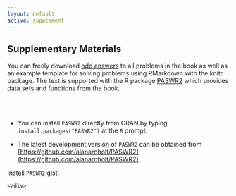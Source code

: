 ```yaml
---
layout: default
active: supplement
---
```


<!-- Supplementary Materials -->
<section>
  <div class="page-header" id="supplement">
    <h2>Supplementary Materials</h2>
  </div>
  <div class="row">
    <div class="span10 offset1">
      <p>You can freely download <a href="{{ site.baseurl }}/PASWR2ESMODDforWEB.pdf">odd answers</a> to all problems in the book as well as an example template for solving problems using RMarkdown with the knitr package.  The text is supported with the R package <a href="http://cran.r-project.org/web/packages/PASWR2/index.html">PASWR2</a> which provides data sets and functions from the book.</p>
      <br><br>      
      <div markdown="1">
      
* You can install `PASWR2` directly from CRAN by typing 
`install.packages("PASWR2")` at the `R` prompt. 

* The latest development version of `PASWR2` can be obtained from [https://github.com/alanarnholt/PASWR2](https://github.com/alanarnholt/PASWR2).

 Install `PASWR2` gist:
</div>

 <p> 
 <script src="https://gist.github.com/alanarnholt/e5e922b750a4f4f5ede4.js"></script>
 </p>
 
    </div>
  </div>
</section>
